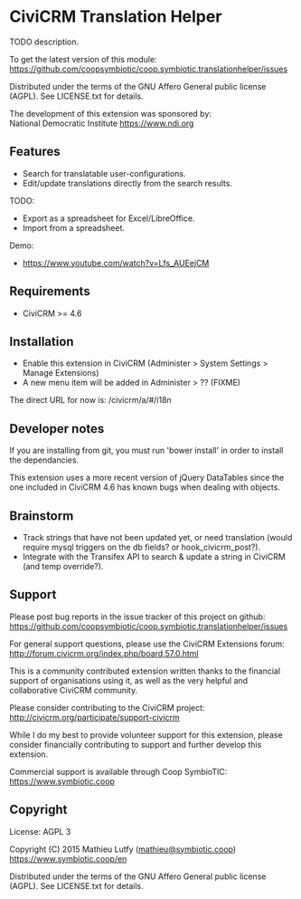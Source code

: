 CiviCRM Translation Helper
==========================

TODO description.

To get the latest version of this module:  
https://github.com/coopsymbiotic/coop.symbiotic.translationhelper/issues

Distributed under the terms of the GNU Affero General public license (AGPL).
See LICENSE.txt for details.

The development of this extension was sponsored by:  
National Democratic Institute https://www.ndi.org

Features
--------

* Search for translatable user-configurations.
* Edit/update translations directly from the search results.

TODO:

* Export as a spreadsheet for Excel/LibreOffice.
* Import from a spreadsheet.

Demo:

* https://www.youtube.com/watch?v=Lfs_AUEejCM

Requirements
------------

- CiviCRM >= 4.6

Installation
------------

* Enable this extension in CiviCRM (Administer > System Settings > Manage Extensions)
* A new menu item will be added in Administer > ?? (FIXME)

The direct URL for now is: /civicrm/a/#/i18n

Developer notes
---------------

If you are installing from git, you must run 'bower install' in order to install
the dependancies.

This extension uses a more recent version of jQuery DataTables
since the one included in CiviCRM 4.6 has known bugs when dealing with objects.

Brainstorm
----------

* Track strings that have not been updated yet, or need translation (would require mysql triggers on the db fields? or hook_civicrm_post?).
* Integrate with the Transifex API to search & update a string in CiviCRM (and temp override?).

Support
-------

Please post bug reports in the issue tracker of this project on github:  
https://github.com/coopsymbiotic/coop.symbiotic.translationhelper/issues

For general support questions, please use the CiviCRM Extensions forum:  
http://forum.civicrm.org/index.php/board,57.0.html

This is a community contributed extension written thanks to the financial
support of organisations using it, as well as the very helpful and collaborative
CiviCRM community.

Please consider contributing to the CiviCRM project:  
http://civicrm.org/participate/support-civicrm

While I do my best to provide volunteer support for this extension, please
consider financially contributing to support and further develop this extension.

Commercial support is available through Coop SymbioTIC:  
https://www.symbiotic.coop

Copyright
---------

License: AGPL 3

Copyright (C) 2015 Mathieu Lutfy (mathieu@symbiotic.coop)  
https://www.symbiotic.coop/en

Distributed under the terms of the GNU Affero General public license (AGPL).
See LICENSE.txt for details.

